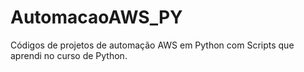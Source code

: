 # AutomacaoAWS_PY
Códigos de projetos de automação AWS em Python com Scripts que aprendi no curso de Python.
